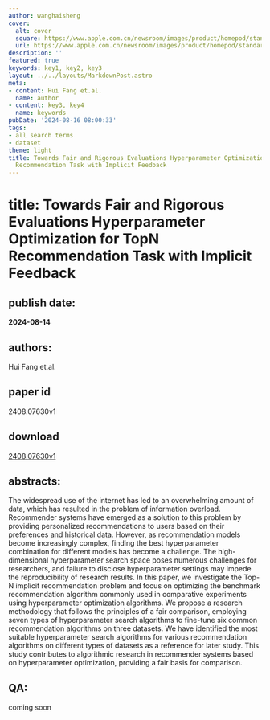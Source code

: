 ```yaml
---
author: wanghaisheng
cover:
  alt: cover
  square: https://www.apple.com.cn/newsroom/images/product/homepod/standard/Apple-HomePod-hero-230118_big.jpg.large_2x.jpg
  url: https://www.apple.com.cn/newsroom/images/product/homepod/standard/Apple-HomePod-hero-230118_big.jpg.large_2x.jpg
description: ''
featured: true
keywords: key1, key2, key3
layout: ../../layouts/MarkdownPost.astro
meta:
- content: Hui Fang et.al.
  name: author
- content: key3, key4
  name: keywords
pubDate: '2024-08-16 08:00:33'
tags:
- all search terms
- dataset
theme: light
title: Towards Fair and Rigorous Evaluations Hyperparameter Optimization for TopN
  Recommendation Task with Implicit Feedback
---
```


# title: Towards Fair and Rigorous Evaluations Hyperparameter Optimization for TopN Recommendation Task with Implicit Feedback 
## publish date: 
**2024-08-14** 
## authors: 
  Hui Fang et.al. 
## paper id
2408.07630v1
## download
[2408.07630v1](http://arxiv.org/abs/2408.07630v1)
## abstracts:
The widespread use of the internet has led to an overwhelming amount of data, which has resulted in the problem of information overload. Recommender systems have emerged as a solution to this problem by providing personalized recommendations to users based on their preferences and historical data. However, as recommendation models become increasingly complex, finding the best hyperparameter combination for different models has become a challenge. The high-dimensional hyperparameter search space poses numerous challenges for researchers, and failure to disclose hyperparameter settings may impede the reproducibility of research results. In this paper, we investigate the Top-N implicit recommendation problem and focus on optimizing the benchmark recommendation algorithm commonly used in comparative experiments using hyperparameter optimization algorithms. We propose a research methodology that follows the principles of a fair comparison, employing seven types of hyperparameter search algorithms to fine-tune six common recommendation algorithms on three datasets. We have identified the most suitable hyperparameter search algorithms for various recommendation algorithms on different types of datasets as a reference for later study. This study contributes to algorithmic research in recommender systems based on hyperparameter optimization, providing a fair basis for comparison.
## QA:
coming soon

